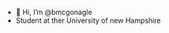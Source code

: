 - 👋 Hi, I’m @bmcgonagle
- Student at ther University of new Hampshire

<!---
bmcgonagle/bmcgonagle is a ✨ special ✨ repository because its `README.md` (this file) appears on your GitHub profile.
You can click the Preview link to take a look at your changes.
--->
